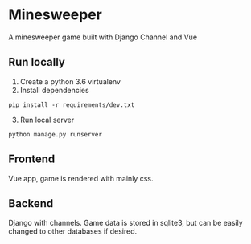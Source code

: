 # Minesweeper

A minesweeper game built with Django Channel and Vue

## Run locally
1. Create a python 3.6 virtualenv
2. Install dependencies

```shell
pip install -r requirements/dev.txt
```

3. Run local server

``` shell
python manage.py runserver
```

## Frontend
Vue app, game is rendered with mainly css.

## Backend
Django with channels.
Game data is stored in sqlite3, but can be easily changed to other databases if desired.
